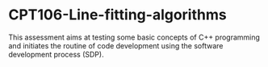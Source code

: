 # CPT106-Line-fitting-algorithms
This assessment aims at testing some basic concepts of C++ programming and initiates the routine of code development using the software development process (SDP).
